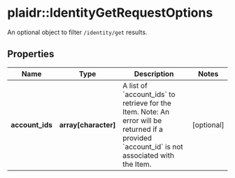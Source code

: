 # plaidr::IdentityGetRequestOptions

An optional object to filter `/identity/get` results.

## Properties
Name | Type | Description | Notes
------------ | ------------- | ------------- | -------------
**account_ids** | **array[character]** | A list of &#x60;account_ids&#x60; to retrieve for the Item. Note: An error will be returned if a provided &#x60;account_id&#x60; is not associated with the Item. | [optional] 


